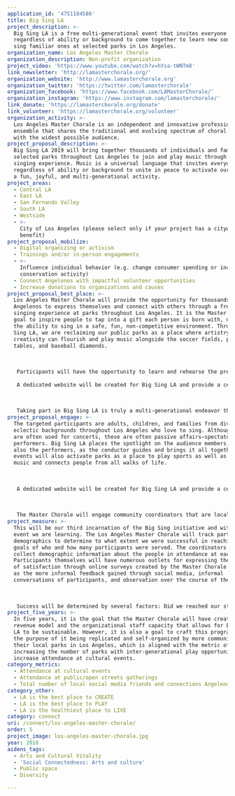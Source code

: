 ```yaml
---
application_id: '4751184586'
title: Big Sing LA
project_description: >-
  Big Sing LA is a free multi-generational event that invites everyone
  regardless of ability or background to come together to learn new songs and
  sing familiar ones at selected parks in Los Angeles.
organization_name: Los Angeles Master Chorale
organization_description: Non-profit organization
project_video: 'https://www.youtube.com/watch?v=hYsa-tWNTm8'
link_newsletter: 'http://lamasterchorale.org/'
organization_website: 'http://www.lamasterchorale.org'
organization_twitter: 'https://twitter.com/lamasterchorale'
organization_facebook: 'https://www.facebook.com/LAMasterChorale/'
organization_instagram: 'https://www.instagram.com/lamasterchorale/'
link_donate: 'https://lamasterchorale.org/donate'
link_volunteer: 'https://lamasterchorale.org/volunteer'
organization_activity: >-
  Los Angeles Master Chorale is an independent and innovative professional vocal
  ensemble that shares the traditional and evolving spectrum of choral music
  with the widest possible audience.
project_proposal_description: >-
  Big Sing LA 2019 will bring together thousands of individuals and families at
  selected parks throughout Los Angeles to join and play music through a shared
  singing experience. Music is a universal language that invites everyone
  regardless of ability or background to unite in peace to activate our parks in
  a fun, joyful, and multi-generational activity.
project_areas:
  - Central LA
  - East LA
  - San Fernando Valley
  - South LA
  - Westside
  - >-
    City of Los Angeles (please select only if your project has a citywide
    benefit)
project_proposal_mobilize:
  - Digital organizing or activism
  - Trainings and/or in-person engagements
  - >-
    Influence individual behavior (e.g. change consumer spending or increase
    conservation activity)
  - Connect Angelenos with impactful volunteer opportunities
  - Increase donations to organizations and causes
project_proposal_best_place: >-
  Los Angeles Master Chorale will provide the opportunity for thousands of
  Angelenos to express themselves and connect with others through a free, shared
  singing experience at parks throughout Los Angeles. It is the Master Chorale’s
  goal to inspire people to tap into a gift each person is born with, namely,
  the ability to sing in a safe, fun, non-competitive environment. Through Big
  Sing LA, we are reclaiming our public parks as a place where artistry and
  creativity can flourish and play music alongside the soccer fields, picnic
  tables, and baseball diamonds. 
   
   
   
   Participants will have the opportunity to learn and rehearse the pre-selected choral repertoire in advance of the event through online educational tutorials featuring our Artistic Director Grant Gershon and the Master Chorale’s Swan Artist-in-Residence and Grammy Winner Eric Whitacre. A Grammy-winning composer and conductor, Whitacre is very well-known among choral music enthusiasts. However, we are considering engaging conductors that reflective of the diverse communities we want to serve at the various parks.
   
   A dedicated website will be created for Big Sing LA and provide a central location where participants can access the video tutorials, connect with each other, and share their experiences. It will contain all the information participants will need to know to get involved, such as which parks will serve as hubs for the Big Sing LA events and how to create gatherings of their own should they wish to. After the event, the website will serve as a conduit for participant surveys, and tracking and evaluating data to determine impacts. However, no prior knowledge or registration are required, and people can simply just show up and sing along with the crowds.
   
   
   
   Taking part in Big Sing LA is truly a multi-generational endeavor that will significantly reduce barriers to involvement in singing by inviting people from all walks of life to join in at a location that is more convenient than traveling to Grand Park in Downtown LA. Anyone who loves to sing or enjoys live music will connect on a deeper level by experiencing a powerful and transcendent moment that only through singing together as an ensemble provides. We will work with local neighborhood councils and local organizations to determine the park that is geographically the most accessible and therefore, we will create more access points for increasing inter-generational play opportunities and making parks more vibrant. This event will also create indelible memories linked to their experience with Big Sing LA at their park.
project_proposal_engage: >-
  The targeted participants are adults, children, and families from diverse and
  eclectic backgrounds throughout Los Angeles who love to sing. Although parks
  are often used for concerts, these are often passive affairs—spectators &
  performers. Big Sing LA places the spotlight on the audience members, who are
  also the performers, as the conductor guides and brings it all together. These
  events will also activate parks as a place to play sports as well as playing
  music and connects people from all walks of life.
   
   
   
   A dedicated website will be created for Big Sing LA and provide a central hub where participants can access the video tutorials, connect with each other, and share their experiences. Emphasis will be placed on engaging participants in person and in areas that have been identified as having populations that have the least access to live music, such as Northeastern San Fernando Valley and South Los Angeles. 
   
   
   
   The Master Chorale will engage community coordinators that are local to the areas who can partner with local leaders, networks, and neighborhood councils. These coordinators will take the lead in promoting the event because of their in-depth familiarity with the area. We will pay these coordinators to compensate them for the time and energy including organizing volunteers, and help manage the logistics at the park on the day of the event with support from the Master Chorale, including tracking demographics and contact information to be used in post-event evaluations.
project_measure: >-
  This will be our third incarnation of the Big Sing initiative and with each
  event we are learning. The Los Angeles Master Chorale will track participant
  demographics to determine to what extent we were successful in reaching stated
  goals of who and how many participants were served. The coordinators will help
  collect demographic information about the people in attendance at each park.
  Participants themselves will have numerous outlets for expressing their level
  of satisfaction through online surveys created by the Master Chorale as well
  as the more informal feedback gained through social media, informal
  conversations of participants, and observation over the course of the event. 
   
   
   
   Success will be determined by several factors: Did we reached our stated goals and desired impacts? Were the numbers of participants as high as we expected? What was the quality of experience reported in surveys? And the experience itself, did the event go smoothly? Did the community grow and interact as much as we hoped? We will also be looking at more long-term effects to see the impact of this program from the community and how they interact and engage with their local parks. These are all the questions, and more, the Master Chorale will be asking in post-project evaluations.
project_five_years: >-
  In five years, it is the goal that the Master Chorale will have created a
  revenue model and the organizational staff capacity that allows for Big Sing
  LA to be sustainable. However, it is also a goal to craft this program with
  the purpose of it being replicated and self-organized by more communities at
  their local parks in Los Angeles, which is aligned with the metric of
  increasing the number of parks with inter-generational play opportunities and
  increase attendance at cultural events.
category_metrics:
  - Attendance at cultural events
  - Attendance at public/open streets gatherings
  - Total number of local social media friends and connections Angelenos have
category_other:
  - LA is the best place to CREATE
  - LA is the best place to PLAY
  - LA is the healthiest place to LIVE
category: connect
uri: /connect/los-angeles-master-chorale/
order: 5
project_image: los-angeles-master-chorale.jpg
year: 2018
aidens_tags:
  - Arts and Cultural Vitality
  - 'Social Connectedness: Arts and culture'
  - Public space
  - Diversity

---
```

